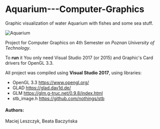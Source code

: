 # Aquarium---Computer-Graphics

Graphic visualization of water Aquarium with fishes and some sea stuff.

![Aquarium](https://i.gyazo.com/06cd178a797fdbaa5ad0b207ff7c2d1a.jpg)

Project for Computer Graphics on 4th Semester on *Poznan University of Technology*.

To **run** it You only need Visual Studio 2017 (or 2015) and Graphic's Card drivers for OpenGL 3.3.


All project was compiled using **Visual Studio 2017**, using libraries:
- OpenGL 3.3 https://www.opengl.org/
- GLAD https://glad.dav1d.de/
- GLM https://glm.g-truc.net/0.9.8/index.html
- stb_image.h https://github.com/nothings/stb

#### Authors:
Maciej Leszczyk, Beata Baczyńska
